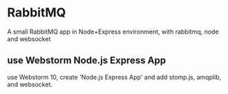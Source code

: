 # RabbitMQ

A small RabbitMQ app in Node+Express environment, with rabbitmq, node and websocket

## use Webstorm Node.js Express App

use Webstorm 10, create 'Node.js Express App' and add stomp.js, amqplib, and websocket.
